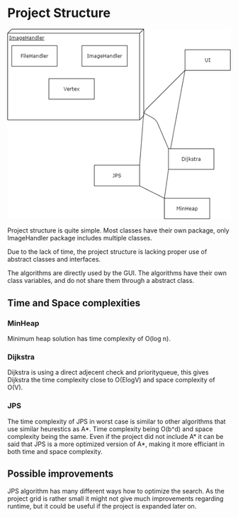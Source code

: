 # Project Structure

![Project Structure](https://github.com/silmish/compare-pathfinders-tiralabra/blob/master/documents/projectstructure.png)

Project structure is quite simple. Most classes have their own package, only ImageHandler package includes multiple classes.

Due to the lack of time, the project structure is lacking proper use of abstract classes and interfaces.

The algorithms are directly used by the GUI. The algorithms have their own class variables, and do not share them through a abstract class.

## Time and Space complexities

### MinHeap

Minimum heap solution has time complexity of O(log n).

### Dijkstra

Dijkstra is using a direct adjecent check and priorityqueue, this gives Dijkstra the time complexity close to O(ElogV) and space complexity of O(V).

### JPS

The time complexity of JPS in worst case is similar to other algorithms that use similar heurestics as A*. Time complexity being O(b^d) and space complexity being the same.
Even if the project did not include A* it can be said that JPS is a more optimized version of A*, making it more efficiant in both time and space complexity.

## Possible improvements

JPS algorithm has many different ways how to optimize the search. As the project grid is rather small it might not give much improvements regarding runtime, but it could be useful if the project is expanded later on.

